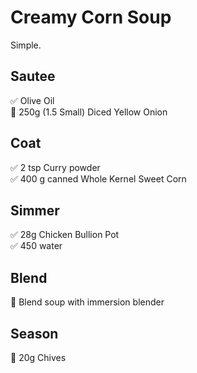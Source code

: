 # Creamy Corn Soup
Simple.
## Sautee
✅ Olive Oil  
🔪 250g (1.5 Small) Diced Yellow Onion 

## Coat
✅ 2 tsp Curry powder  
✅ 400 g canned Whole Kernel Sweet Corn

## Simmer
✅ 28g Chicken Bullion Pot  
✅ 450 water

## Blend
🥣 Blend soup with immersion blender

## Season
🔪 20g Chives  

